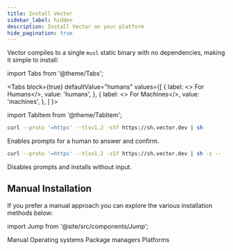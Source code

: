 ```yaml
---
title: Install Vector
sidebar_label: hidden
description: Install Vector on your platform
hide_pagination: true
---
```


Vector compiles to a single `musl` static binary with no dependencies, making it
simple to install:

import Tabs from '@theme/Tabs';

<Tabs
  block={true}
  defaultValue="humans"
  values={[
    { label: <><i className="feather icon-user-check"></i> For Humans</>, value: 'humans', },
    { label: <><i className="feather icon-cpu"></i> For Machines</>, value: 'machines', },
  ]
}>

import TabItem from '@theme/TabItem';

<TabItem value="humans">

```bash
curl --proto '=https' --tlsv1.2 -sSf https://sh.vector.dev | sh
```

Enables prompts for a human to answer and confirm.

</TabItem>
<TabItem value="machines">

```bash
curl --proto '=https' --tlsv1.2 -sSf https://sh.vector.dev | sh -s -- -y
```

Disables prompts and installs without input.

</TabItem>
</Tabs>

## Manual Installation

If you prefer a manual approach you can explore the various installation
methods below:

import Jump from '@site/src/components/Jump';

<Jump to="/docs/setup/installation/manual">Manual</Jump>
<Jump to="/docs/setup/installation/operating-systems">Operating systems</Jump>
<Jump to="/docs/setup/installation/package-managers">Package managers</Jump>
<Jump to="/docs/setup/installation/platforms">Platforms</Jump>



